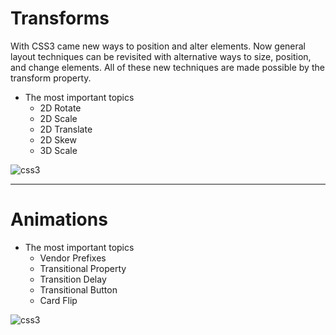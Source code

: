 # Transforms

With CSS3 came new ways to position and alter elements. Now general layout techniques can be revisited with alternative ways to size, position, and change elements. All of these new techniques are made possible by the transform property.

- The most important topics
  - 2D Rotate
  - 2D Scale
  - 2D Translate
  - 2D Skew
  - 3D Scale

![css3](https://tipsmake.com/data/images/3d-transform-in-css-picture-1-jtznOkrOW.jpg)
 
 ---------------- 

# Animations

- The most important topics
  - Vendor Prefixes
  - Transitional Property
  - Transition Delay
  - Transitional Button
  - Card Flip
 
 ![css3](https://stfalcon.com/uploads/images/5881e0b98e717.png)